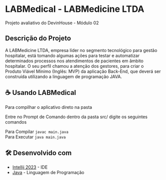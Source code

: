 # LABMedical - LABMedicine LTDA

Projeto avaliativo do DevinHouse - Módulo 02


## Descrição do Projeto

A LABMedicine LTDA, empresa líder no segmento tecnológico para gestão hospitalar, está tomando algumas ações para testar e automatizar determinados processos nos atendimentos de pacientes em âmbito hospitalar. O seu perfil chamou a atenção dos gestores, para criar o Produto Viável Mínimo (Inglês: MVP) da aplicação Back-End, que deverá ser construída utilizando a linguagem de programação JAVA.

## ☕ Usando LABMedical

Para compilhar o aplicativo direto na pasta

Entre no Prompt de Comando dentro da pasta src/ digite os seguintes comandos

Para Compilar
`javac main.java` <br />
Para Executar
`java main.java`

## 🛠️ Desenvolvido com

- [Intellij 2023](https://www.jetbrains.com/pt-br/idea/) - IDE
- [Java](https://www.java.com/pt-BR/) - Linguagem de Programação
